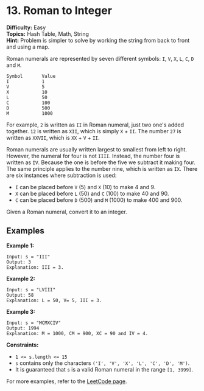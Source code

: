 # 13. Roman to Integer

**Difficulty:** Easy    
**Topics:** Hash Table, Math, String    
**Hint:** Problem is simpler to solve by working the string from back to front and using a map.

Roman numerals are represented by seven different symbols: `I`, `V`, `X`, `L`, `C`, `D` and `M`.

```plaintext
Symbol       Value
I            1
V            5
X            10
L            50
C            100
D            500
M            1000
```

For example, `2` is written as `II` in Roman numeral, just two one's added together. `12` is written as `XII`, which is
simply `X` + `II`. The number `27` is written as `XXVII`, which is `XX` + `V` + `II`.

Roman numerals are usually written largest to smallest from left to right. However, the numeral for four is not `IIII`.
Instead, the number four is written as `IV`. Because the one is before the five we subtract it making four. The same
principle applies to the number nine, which is written as `IX`. There are six instances where subtraction is used:

* `I` can be placed before `V` (5) and `X` (10) to make 4 and 9.
* `X` can be placed before `L` (50) and `C` (100) to make 40 and 90.
* `C` can be placed before `D` (500) and `M` (1000) to make 400 and 900.

Given a Roman numeral, convert it to an integer.

## Examples

**Example 1:**

```plaintext
Input: s = "III"
Output: 3
Explanation: III = 3.
```

**Example 2:**

```plaintext
Input: s = "LVIII"
Output: 58
Explanation: L = 50, V= 5, III = 3.
```

**Example 3:**

```plaintext
Input: s = "MCMXCIV"
Output: 1994
Explanation: M = 1000, CM = 900, XC = 90 and IV = 4.
```

**Constraints:**

* `1 <= s.length <= 15`
* `s` contains only the characters `('I', 'V', 'X', 'L', 'C', 'D', 'M')`.
* It is guaranteed that `s` is a valid Roman numeral in the range `[1, 3999]`.

For more examples, refer to the [LeetCode page](https://leetcode.com/problems/roman-to-integer/).